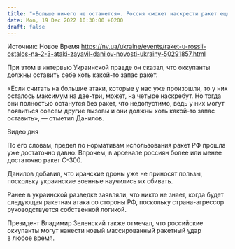 ```yaml
---
title: "«Больше ничего не останется». Россия сможет наскрести ракет еще на 2−3 атаки — Данилов"
date: Mon, 19 Dec 2022 10:30:00 +0200
draft: false
---
```

Источник: Новое Время https://nv.ua/ukraine/events/raket-u-rossii-ostalos-na-2-3-ataki-zayavil-danilov-novosti-ukrainy-50291857.html


 При этом в интервью Украинской правде он сказал, что оккупанты должны оставить себе хоть какой-то запас ракет.

«Если считать на большие атаки, которые у нас уже произошли, то у них осталось максимум на две-три, может, на четыре наскребут. Но тогда они полностью останутся без ракет, что недопустимо, ведь у них могут появиться совсем другие вызовы и они должны хоть какой-то запас оставить», — отметил Данилов.

 Видео дня   

По его словам, предел по нормативам использования ракет РФ прошла уже достаточно давно. Впрочем, в арсенале россиян более или менее достаточно ракет С-300.

Данилов добавил, что иранские дроны уже не приносят пользы, поскольку украинские военные научились их сбивать.

Ранее в украинской разведке заявляли, что никто не знает, когда будет следующая ракетная атака со стороны РФ, поскольку страна-агрессор руководствуется собственной логикой.

Президент Владимир Зеленский также отмечал, что российские оккупанты могут нанести новый массированный ракетный удар в любое время.
